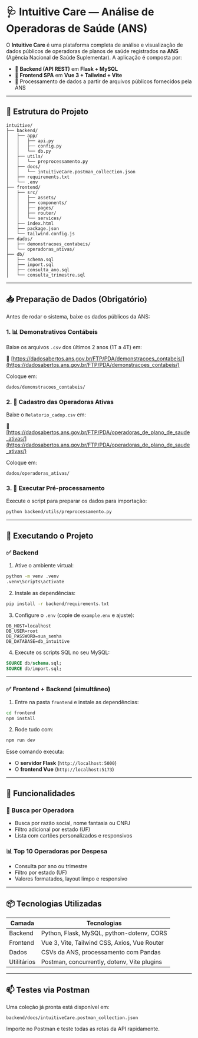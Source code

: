# 🩺 Intuitive Care — Análise de Operadoras de Saúde (ANS)

O **Intuitive Care** é uma plataforma completa de análise e visualização de dados públicos de operadoras de planos de saúde registrados na **ANS** (Agência Nacional de Saúde Suplementar). A aplicação é composta por:

- 🔹 **Backend (API REST)** em **Flask + MySQL**
- 🔹 **Frontend SPA** em **Vue 3 + Tailwind + Vite**
- 🔹 Processamento de dados a partir de arquivos públicos fornecidos pela ANS

---

## 📂 Estrutura do Projeto

```
intuitive/
├── backend/
│   ├── app/
│   │   ├── api.py
│   │   ├── config.py
│   │   └── db.py
│   ├── utils/
│   │   └── preprocessamento.py
│   ├── docs/
│   │   └── intuitiveCare.postman_collection.json
│   ├── requirements.txt
│   └── .env
├── frontend/
│   ├── src/
│   │   ├── assets/
│   │   ├── components/
│   │   ├── pages/
│   │   ├── router/
│   │   └── services/
│   ├── index.html
│   ├── package.json
│   └── tailwind.config.js
├── dados/
│   ├── demonstracoes_contabeis/
│   └── operadoras_ativas/
├── db/
│   ├── schema.sql
│   ├── import.sql
│   ├── consulta_ano.sql
│   └── consulta_trimestre.sql
```

---

## 📥 Preparação de Dados (Obrigatório)

Antes de rodar o sistema, baixe os dados públicos da ANS:

### 1. 📊 Demonstrativos Contábeis

Baixe os arquivos `.csv` dos últimos 2 anos (1T a 4T) em:

🔗 [https://dadosabertos.ans.gov.br/FTP/PDA/demonstracoes_contabeis/](https://dadosabertos.ans.gov.br/FTP/PDA/demonstracoes_contabeis/)

Coloque em:

```
dados/demonstracoes_contabeis/
```

### 2. 🏢 Cadastro das Operadoras Ativas

Baixe o `Relatorio_cadop.csv` em:

🔗 [https://dadosabertos.ans.gov.br/FTP/PDA/operadoras_de_plano_de_saude_ativas/](https://dadosabertos.ans.gov.br/FTP/PDA/operadoras_de_plano_de_saude_ativas/)

Coloque em:

```
dados/operadoras_ativas/
```

### 3. 🧹 Executar Pré-processamento

Execute o script para preparar os dados para importação:

```bash
python backend/utils/preprocessamento.py
```

---

## 🚀 Executando o Projeto

### ✅ Backend

1. Ative o ambiente virtual:

```bash
python -m venv .venv
.venv\Scripts\activate
```

2. Instale as dependências:

```bash
pip install -r backend/requirements.txt
```

3. Configure o `.env` (copie de `example.env` e ajuste):

```env
DB_HOST=localhost
DB_USER=root
DB_PASSWORD=sua_senha
DB_DATABASE=db_intuitive
```

4. Execute os scripts SQL no seu MySQL:

```sql
SOURCE db/schema.sql;
SOURCE db/import.sql;
```

---

### ✅ Frontend + Backend (simultâneo)

1. Entre na pasta `frontend` e instale as dependências:

```bash
cd frontend
npm install
```

2. Rode tudo com:

```bash
npm run dev
```

Esse comando executa:
- O **servidor Flask** (`http://localhost:5000`)
- O **frontend Vue** (`http://localhost:5173`)

---

## 🧩 Funcionalidades

### 🔎 Busca por Operadora
- Busca por razão social, nome fantasia ou CNPJ
- Filtro adicional por estado (UF)
- Lista com cartões personalizados e responsivos

### 📊 Top 10 Operadoras por Despesa
- Consulta por ano ou trimestre
- Filtro por estado (UF)
- Valores formatados, layout limpo e responsivo

---

## 📦 Tecnologias Utilizadas

| Camada     | Tecnologias                                     |
|------------|-------------------------------------------------|
| Backend    | Python, Flask, MySQL, python-dotenv, CORS       |
| Frontend   | Vue 3, Vite, Tailwind CSS, Axios, Vue Router    |
| Dados      | CSVs da ANS, processamento com Pandas           |
| Utilitários| Postman, concurrently, dotenv, Vite plugins     |

---

## 📫 Testes via Postman

Uma coleção já pronta está disponível em:

```
backend/docs/intuitiveCare.postman_collection.json
```

Importe no Postman e teste todas as rotas da API rapidamente.